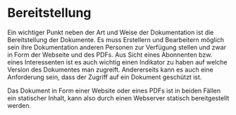 # Bereitstellung

Ein wichtiger Punkt neben der Art und Weise der Dokumentation ist die Bereitstellung der Dokumente. Es muss Erstellern und Bearbeitern möglich sein ihre Dokumentation anderen Personen zur Verfügung stellen und zwar in Form der Webseite und des PDFs. Aus Sicht eines Abonnenten bzw. eines Interessenten ist es auch wichtig einen Indikator zu haben auf welche Version des Dokumentes man zugreift. Andererseits kann es auch eine Anforderung sein, dass der Zugriff auf ein Dokument geschützt ist. 

Das Dokument in Form einer Website oder eines PDFs ist in beiden Fällen ein statischer Inhalt, kann also durch einen Webserver statisch bereitgestellt werden. 